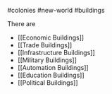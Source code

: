 #colonies #new-world #buildings 

There are
- [[Economic Buildings]]
- [[Trade Buildings]]
- [[Infrastructure Buildings]]
- [[Military Buildings]]
- [[Automation Buildings]]
- [[Education Buildings]]
- [[Political Buildings]]
